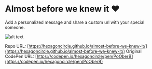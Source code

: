 # Almost before we knew it ❤️

Add a personalized message and share a custom url with your special someone.

![alt text](https://hexagoncircle.github.io/heart-buds.jpeg)

Repo URL: [https://hexagoncircle.github.io/almost-before-we-knew-it/](https://hexagoncircle.github.io/almost-before-we-knew-it/)
Original CodePen URL: [https://codepen.io/hexagoncircle/pen/PoOberB](https://codepen.io/hexagoncircle/pen/PoOberB)
